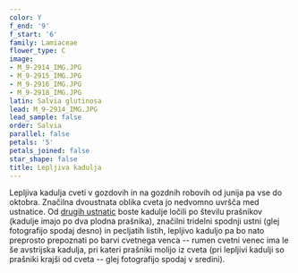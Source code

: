 ```yaml
---
color: Y
f_end: '9'
f_start: '6'
family: Lamiaceae
flower_type: C
image:
- M_9-2914_IMG.JPG
- M_9-2915_IMG.JPG
- M_9-2916_IMG.JPG
- M_9-2918_IMG.JPG
latin: Salvia glutinosa
lead: M_9-2914_IMG.JPG
lead_sample: false
order: Salvia
parallel: false
petals: '5'
petals_joined: false
star_shape: false
title: Lepljiva kadulja
---
```

Lepljiva kadulja cveti v gozdovih in na gozdnih robovih od junija pa vse do oktobra. Značilna dvoustnata oblika cveta jo nedvomno uvršča med ustnatice. Od [drugih ustnatic](../family/lamiaceae/) boste kadulje ločili po številu prašnikov (kadulje imajo po dva plodna prašnika), značilni tridelni spodnji ustni (glej fotografijo spodaj desno) in pecljatih listih, lepljivo kaduljo pa bo nato preprosto prepoznati po barvi cvetnega venca -- rumen cvetni venec ima le še avstrijska kadulja, pri kateri prašniki molijo iz cveta (pri lepljivi kadulji so prašniki krajši od cveta -- glej fotografijo spodaj v sredini).
